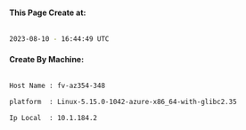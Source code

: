 
   
#### This Page Create at:

```bash

2023-08-10 - 16:44:49 UTC

```

#### Create By Machine:

```bash

Host Name : fv-az354-348

platform  : Linux-5.15.0-1042-azure-x86_64-with-glibc2.35

Ip Local  : 10.1.184.2

```


